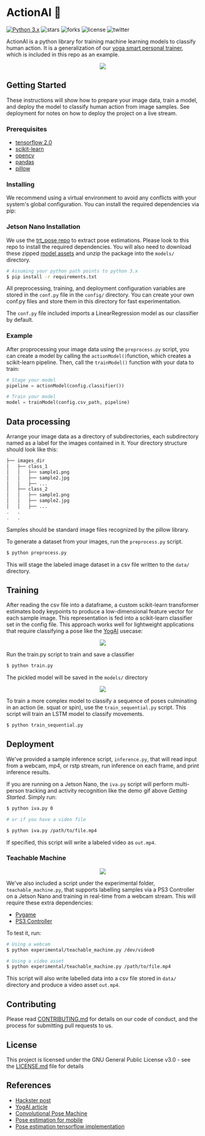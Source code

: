 # ActionAI 🤸
[![Python 3.x](https://img.shields.io/badge/python-3.x-blue.svg)](https://www.python.org/downloads/release/python-370/)
![stars](https://img.shields.io/github/stars/smellslikeml/ActionAI)
![forks](https://img.shields.io/github/forks/smellslikeml/ActionAI)
![license](https://img.shields.io/github/license/smellslikeml/ActionAI)
![twitter](https://img.shields.io/twitter/url?style=social&url=https%3A%2F%2Fgithub.com%2Fsmellslikeml%2FActionAI)

ActionAI is a python library for training machine learning models to classify human action. It is a generalization of our [yoga smart personal trainer](https://www.hackster.io/yogai/yogai-smart-personal-trainer-f53744), which is included in this repo as an example.

<p align="center">
  <img src="https://github.com/smellslikeml/ActionAI/blob/master/assets/actionai_trackable.gif">
</p>

## Getting Started 
These instructions will show how to prepare your image data, train a model, and deploy the model to classify human action from image samples. See deployment for notes on how to deploy the project on a live stream.

### Prerequisites
- [tensorflow 2.0](https://www.tensorflow.org)
- [scikit-learn](https://scikit-learn.org/stable/)
- [opencv](https://opencv-python-tutroals.readthedocs.io/en/latest/)
- [pandas](https://pandas.pydata.org)
- [pillow](https://pillow.readthedocs.io/en/stable/)

### Installing
We recommend using a virtual environment to avoid any conflicts with your system's global configuration. You can install the required dependencies via pip:

### Jetson Nano Installation
We use the [trt_pose repo](https://github.com/NVIDIA-AI-IOT/trt_pose) to extract pose estimations. Please look to this repo to install the required dependencies. 
You will also need to download these zipped [model assets](https://drive.google.com/open?id=1SkPn4vzZofCtwReodtAsnwYgVkONR5-G) and unzip the package into the ```models/``` directory. 

```bash
# Assuming your python path points to python 3.x 
$ pip install -r requirements.txt
```

All preprocessing, training, and deployment configuration variables are stored in the ```conf.py``` file in the ```config/``` directory. You can create your own conf.py files and store them in this directory for fast experimentation.

The ```conf.py``` file included imports a LinearRegression model as our classifier by default.

### Example
After proprocessing your image data using the ```preprocess.py``` script, you can create a model by calling the ```actionModel()```function, which creates a scikit-learn pipeline. Then, call the ```trainModel()``` function with your data to train:

```python
# Stage your model
pipeline = actionModel(config.classifier())

# Train your model
model = trainModel(config.csv_path, pipeline)
```

## Data processing 
Arrange your image data as a directory of subdirectories, each subdirectory named as a label for the images contained in it. Your directory structure should look like this:

```bash
├── images_dir
│   ├── class_1
│   │   ├── sample1.png
│   │   ├── sample2.jpg
│   │   ├── ...
│   ├── class_2
│   │   ├── sample1.png
│   │   ├── sample2.jpg
│   │   ├── ...
.   .
.   .
```
Samples should be standard image files recognized by the pillow library.

To generate a dataset from your images, run the ```preprocess.py``` script.
```bash
$ python preprocess.py
```
This will stage the labeled image dataset in a csv file written to the ```data/``` directory.

## Training
After reading the csv file into a dataframe, a custom scikit-learn transformer estimates body keypoints to produce a low-dimensional feature vector for each sample image. This representation is fed into a scikit-learn classifier set in the config file. This approach works well for lightweight applications that require classifying a pose like the [YogAI](https://www.hackster.io/yogai/yogai-smart-personal-trainer-f53744) usecase:

<p align="center">
  <img src="https://github.com/smellslikeml/ActionAI/blob/master/assets/actionai_example.gif">
</p>


Run the train.py script to train and save a classifier
```bash
$ python train.py
```

The pickled model will be saved in the ```models/``` directory


<p align="center">
  <img src="https://github.com/smellslikeml/ActionAI/blob/master/assets/yogai_squat_or_not.gif">
</p>

To train a more complex model to classify a sequence of poses culminating in an action (ie. squat or spin), use the ```train_sequential.py``` script. This script will train an LSTM model to classify movements.

```bash
$ python train_sequential.py
```


## Deployment
We've provided a sample inference script, ```inference.py```, that will read input from a webcam, mp4, or rstp stream, run inference on each frame, and print inference results. 

If you are running on a Jetson Nano, the ```iva.py``` script will perform multi-person tracking and activity recognition like the demo gif above *Getting Started*. Simply run:
```bash
$ python iva.py 0

# or if you have a video file

$ python iva.py /path/to/file.mp4
```
If specified, this script will write a labeled video as ```out.mp4```.

### Teachable Machine
<p align="center">
  <img src="https://github.com/smellslikeml/ActionAI/blob/master/assets/teachable.gif">
</p>

We've also included a script under the experimental folder, ```teachable_machine.py```, that supports labelling samples via a PS3 Controller on a Jetson Nano and training in real-time from a webcam stream. This will require these extra dependencies:
* [Pygame](https://www.pygame.org/docs/ref/joystick.html)
* [PS3 Controller](https://docs.donkeycar.com/parts/controllers/#ps3-controller)

To test it, run:
``` bash
# Using a webcam
$ python experimental/teachable_machine.py /dev/video0  

# Using a video asset
$ python experimental/teachable_machine.py /path/to/file.mp4  
```
This script will also write labelled data into a csv file stored in ```data/``` directory and produce a video asset ```out.mp4```. 

## Contributing

Please read [CONTRIBUTING.md](CONTRIBUTING.md) for details on our code of conduct, and the process for submitting pull requests to us.

## License

This project is licensed under the GNU General Public License v3.0 - see the [LICENSE.md](LICENSE.md) file for details

## References

* [Hackster post](https://www.hackster.io/yogai/yogai-smart-personal-trainer-f53744)
* [YogAI article](https://www.raspberrypi.org/blog/yoga-training-with-yogai-and-a-raspberry-pi-smart-mirror-the-magpi-issue-80/)
* [Convolutional Pose Machine](https://arxiv.org/pdf/1602.00134.pdf)
* [Pose estimation for mobile](https://github.com/edvardHua/PoseEstimationForMobile)
* [Pose estimation tensorflow implementation](https://github.com/ildoonet/tf-pose-estimation)
